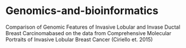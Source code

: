# Genomics-and-bioinformatics
Comparison of Genomic Features of Invasive Lobular and Invase Ductal Breast Carcinomabased on the data from Comprehensive Molecular Portraits of Invasive Lobular Breast Cancer (Ciriello et. 2015)
